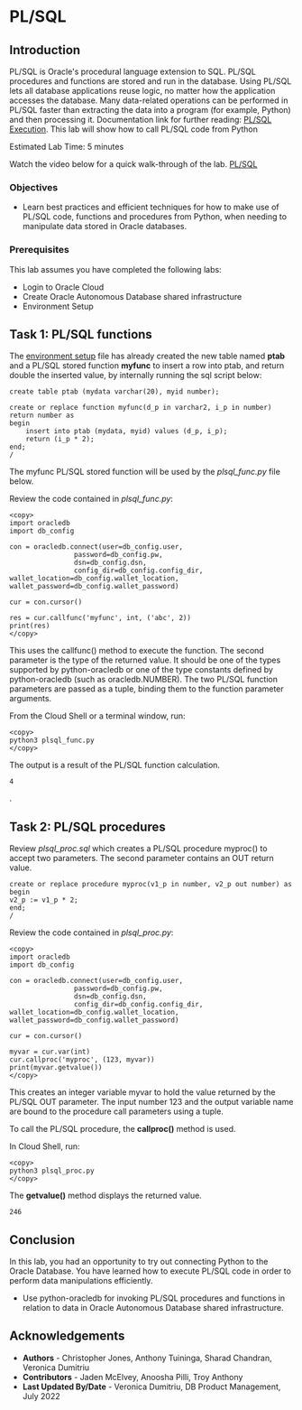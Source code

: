 # PL/SQL

## Introduction

PL/SQL is Oracle's procedural language extension to SQL. PL/SQL procedures and functions are stored and run in the database. Using PL/SQL lets all database applications reuse logic, no matter how the application accesses the database. Many data-related operations can be performed in PL/SQL faster than extracting the data into a program (for example, Python) and then processing it. Documentation link for further reading: [PL/SQL Execution](https://python-oracledb.readthedocs.io/en/latest/user_guide/plsql_execution.html).
This lab will show how to call PL/SQL code from Python

Estimated Lab Time: 5 minutes

Watch the video below for a quick walk-through of the lab.
[PL/SQL](videohub:1_5815o1t4)

### Objectives

*  Learn best practices and efficient techniques for how to make use of PL/SQL code, functions and procedures from Python, when needing to manipulate data stored in Oracle databases.

### Prerequisites

This lab assumes you have completed the following labs:
* Login to Oracle Cloud
* Create Oracle Autonomous Database shared infrastructure
* Environment Setup

## Task 1: PL/SQL functions

The [environment setup](https://oracle.github.io/python-oracledb/samples/tutorial/Python-and-Oracle-Database-The-New-Wave-of-Scripting.html#installsampleenv) file has already created the new table named **ptab** and a PL/SQL stored function **myfunc** to insert a row into ptab, and return double the inserted value, by internally running the sql script below:

````
create table ptab (mydata varchar(20), myid number);

create or replace function myfunc(d_p in varchar2, i_p in number) return number as
begin
    insert into ptab (mydata, myid) values (d_p, i_p);
    return (i_p * 2);
end;
/
````
    
The myfunc PL/SQL stored function will be used by the *plsql_func.py* file below.

Review the code contained in *plsql\_func.py*:

````
<copy>
import oracledb
import db_config

con = oracledb.connect(user=db_config.user,
                password=db_config.pw, 
                dsn=db_config.dsn,
                config_dir=db_config.config_dir, wallet_location=db_config.wallet_location, wallet_password=db_config.wallet_password)

cur = con.cursor()

res = cur.callfunc('myfunc', int, ('abc', 2))
print(res)
</copy>
````

This uses the callfunc() method to execute the function. The second parameter is the type of the returned value. It should be one of the types supported by python-oracledb or one of the type constants defined by python-oracledb (such as oracledb.NUMBER). The two PL/SQL function parameters are passed as a tuple, binding them to the function parameter arguments.

From the Cloud Shell or a terminal window, run:

````
<copy>
python3 plsql_func.py
</copy>
````

The output is a result of the PL/SQL function calculation.

````
4
````
.

## Task 2: PL/SQL procedures

Review *plsql\_proc.sql* which creates a PL/SQL procedure myproc() to accept two parameters. The second parameter contains an OUT return value.

````
create or replace procedure myproc(v1_p in number, v2_p out number) as
begin
v2_p := v1_p * 2;
end;
/
````

Review the code contained in *plsql\_proc.py*:

````
<copy>
import oracledb
import db_config

con = oracledb.connect(user=db_config.user,
                password=db_config.pw, 
                dsn=db_config.dsn,
                config_dir=db_config.config_dir, wallet_location=db_config.wallet_location, wallet_password=db_config.wallet_password) 
    
cur = con.cursor()

myvar = cur.var(int)
cur.callproc('myproc', (123, myvar))
print(myvar.getvalue())
</copy>
````

This creates an integer variable myvar to hold the value returned by the PL/SQL OUT parameter. The input number 123 and the output variable name are bound to the procedure call parameters using a tuple.

To call the PL/SQL procedure, the **callproc()** method is used.

In Cloud Shell, run:

````
<copy>
python3 plsql_proc.py
</copy>
````

The **getvalue()** method displays the returned value.

````
246
````

## Conclusion

In this lab, you had an opportunity to try out connecting Python to the Oracle Database.
You have learned how to execute PL/SQL code in order to perform data manipulations efficiently.
* Use python-oracledb for invoking PL/SQL procedures and functions in relation to data in Oracle Autonomous Database shared infrastructure.

## Acknowledgements

* **Authors** - Christopher Jones, Anthony Tuininga, Sharad Chandran, Veronica Dumitriu
* **Contributors** - Jaden McElvey, Anoosha Pilli, Troy Anthony
* **Last Updated By/Date** - Veronica Dumitriu, DB Product Management, July 2022